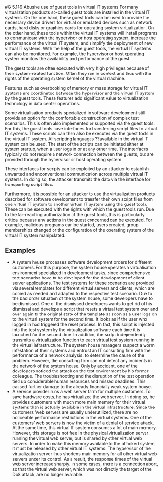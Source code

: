 #G 5.149 Abusive use of guest tools in virtual IT systems
For many virtualization products so-called guest tools are installed in the virtual IT systems. On the one hand, these guest tools can be used to provide the necessary device drivers for virtual or emulated devices such as network cards, hard disks or graphics cards for operating system virtualization. On the other hand, these tools within the virtual IT systems will install programs to communicate with the hypervisor or host operating system, increase the performance of the virtual IT system, and simplify the deployment of new virtual IT systems. With the help of the guest tools, the virtual IT systems can also be monitored. For example, the hypervisor or host operating system monitors the availability and performance of the guest.

The guest tools are often executed with very high privileges because of their system-related function. Often they run in context and thus with the rights of the operating system kernel of the virtual machine.

Features such as overbooking of memory or mass storage for virtual IT systems are coordinated between the hypervisor and the virtual IT system by the guest tools. These features add significant value to virtualization technology in data center operations.

Some virtualisation products specialized in software development still provide an option for the comfortable construction of complex test scenarios. This is often also implemented or supported via the guest tools. For this, the guest tools have interfaces for transferring script files to virtual IT systems. These scripts can then also be executed via the guest tools in the virtual IT system. All scripting languages ??available in the virtual IT system can be used. The start of the scripts can be initiated either at system startup, when a user logs in or at any other time. The interfaces typically do not require a network connection between the guests, but are provided through the hypervisor or host operating system.

These interfaces for scripts can be exploited by an attacker to establish unwanted and unconventional communication across multiple virtual IT systems. In doing so, the attacker transmits the data via the interface for transporting script files.

Furthermore, it is possible for an attacker to use the virtualization products described for software development to transfer their own script files from one virtual IT system to another virtual IT system using the guest tools. These can be executed with the rights with which the guest tools run. Due to the far-reaching authorization of the guest tools, this is particularly critical because any actions in the guest concerned can be executed. For example, malicious programs can be started, users created, group memberships changed or the configuration of the operating system of the virtual IT system manipulated.



## Examples 
* A system house processes software development orders for different customers. For this purpose, the system house operates a virtualisation environment specialized in development tasks, since comprehensive test scenarios have to be developed for the development of client-server applications. The test systems for these scenarios are provided via several templates for different virtual servers and clients, which are copied as needed and adapted to the respective test scenario. Due to the bad order situation of the system house, some developers have to be dismissed. One of the dismissed developers wants to get rid of his dismissal and develops a script that resets a virtual test system over and over again to the original state of the template as soon as a user logs on to the virtual system for the second time. It looks as if the user who logged in had triggered the reset process. In fact, this script is injected into the test system by the virtualization software each time it is launched for the second time. In addition, the script independently transmits a virtualization function to each virtual test system running in the virtual infrastructure. The system house managers suspect a worm infestation of their systems and entrust an IT consulting firm with the performance of a network analysis. to determine the cause of the problem. However, the consulting firm can not detect any incidents in the network of the system house. Only by accident, one of the developers noticed the attack on the test environment by his former colleague. The troubleshooting and the disruption of the test operation tied up considerable human resources and missed deadlines. This caused further damage to the already financially weak system house.
* A service provider runs a web server farm for multiple customers. To save hardware costs, he has virtualized the web server. In doing so, he provides customers with much more main memory for their virtual systems than is actually available in the virtual infrastructure. Since the customers 'web servers are usually underutilized, there are no noticeable performance restrictions in the virtual systems. One of the customers' web servers is now the victim of a denial of service attack. At the same time, this virtual IT system consumes a lot of main memory. However, this storage is not free in the physical virtualization server running the virtual web server, but is shared by other virtual web servers. In order to make this memory available to the attacked system, it must be released by other virtual IT systems. The hypervisor of the virtualization server thus shortens main memory for all other virtual web servers under its control. As a result, the response times of the virtual web server increase sharply. In some cases, there is a connection abort, so that the virtual web server, which was not directly the target of the DoS attack, are no longer available.





